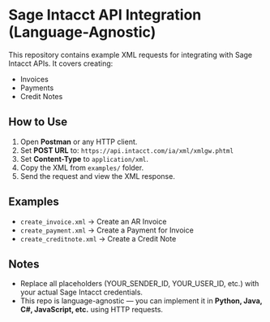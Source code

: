 # Sage Intacct API Integration (Language-Agnostic)

This repository contains example XML requests for integrating with Sage Intacct APIs. 
It covers creating:

- Invoices
- Payments
- Credit Notes

## How to Use

1. Open **Postman** or any HTTP client.
2. Set **POST URL** to: `https://api.intacct.com/ia/xml/xmlgw.phtml`
3. Set **Content-Type** to `application/xml`.
4. Copy the XML from `examples/` folder.
5. Send the request and view the XML response.

## Examples

- `create_invoice.xml` → Create an AR Invoice
- `create_payment.xml` → Create a Payment for Invoice
- `create_creditnote.xml` → Create a Credit Note

## Notes

- Replace all placeholders (YOUR_SENDER_ID, YOUR_USER_ID, etc.) with your actual Sage Intacct credentials.
- This repo is language-agnostic — you can implement it in **Python, Java, C#, JavaScript, etc.** using HTTP requests.
